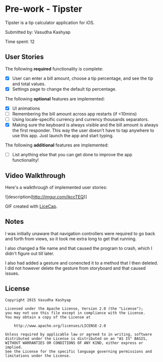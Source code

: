 # Pre-work - Tipster

Tipster is a tip calculator application for iOS.

Submitted by: Vasudha Kashyap

Time spent: 12

## User Stories

The following **required** functionality is complete:

* [x] User can enter a bill amount, choose a tip percentage, and see the tip and total values.
* [x] Settings page to change the default tip percentage.

The following **optional** features are implemented:
* [x] UI animations
* [ ] Remembering the bill amount across app restarts (if <10mins)
* [ ] Using locale-specific currency and currency thousands separators.
* [x] Making sure the keyboard is always visible and the bill amount is always the first responder. This way the user doesn't have to tap anywhere to use this app. Just launch the app and start typing.

The following **additional** features are implemented:

- [ ] List anything else that you can get done to improve the app functionality!

## Video Walkthrough 

Here's a walkthrough of implemented user stories:

![description(http://imgur.com/ikccTEQ)]

GIF created with [LiceCap](http://www.cockos.com/licecap/).

## Notes
I was initially unaware that navigation controllers were required to go back and forth from views, so it took me extra 
long to get that running. 

I also changed a file name and that caused the program to crash, which I didn't figure out till later.

I also had added a gesture and conencted it to a method that I then deleted. I did not however delete the gesture from 
storyboard and that caused issues. 

## License

    Copyright 2015 Vasudha Kashyap

    Licensed under the Apache License, Version 2.0 (the "License");
    you may not use this file except in compliance with the License.
    You may obtain a copy of the License at

        http://www.apache.org/licenses/LICENSE-2.0

    Unless required by applicable law or agreed to in writing, software
    distributed under the License is distributed on an "AS IS" BASIS,
    WITHOUT WARRANTIES OR CONDITIONS OF ANY KIND, either express or implied.
    See the License for the specific language governing permissions and
    limitations under the License.
